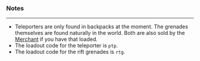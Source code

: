 ### Notes
---
- Teleporters are only found in backpacks at the moment. The grenades themselves are found naturally in the world. Both are also sold by the [Merchant](https://gitlab.com/accensi/hd-addons/merchant) if you have that loaded.
- The loadout code for the teleporter is `ptp`.
- The loadout code for the rift grenades is `rtg`.